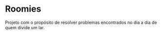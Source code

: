#  Roomies

Projeto com o propósito de resolver problemas encontrados no dia a dia de quem divide um lar.
